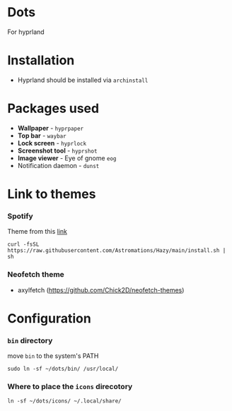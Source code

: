 # Dots
For hyprland 

# Installation

- Hyprland should be installed via `archinstall`

# Packages used
- **Wallpaper** - `hyprpaper`
- **Top bar** - `waybar`
- **Lock screen** - `hyprlock`
- **Screenshot tool** - `hyprshot`
- **Image viewer** - Eye of gnome `eog`
- Notification daemon - `dunst`

# Link to themes

### Spotify
Theme from this [link](https://github.com/Astromations/Hazy) 
```
curl -fsSL https://raw.githubusercontent.com/Astromations/Hazy/main/install.sh | sh
```
### Neofetch theme 
- axylfetch (https://github.com/Chick2D/neofetch-themes)

# Configuration
### `bin` directory
move `bin` to the system's PATH
```
sudo ln -sf ~/dots/bin/ /usr/local/
```

### Where to place the `icons` direcotory
```
ln -sf ~/dots/icons/ ~/.local/share/
```

